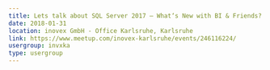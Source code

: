 ```yaml
---
title: Lets talk about SQL Server 2017 – What‘s New with BI & Friends?
date: 2018-01-31
location: inovex GmbH - Office Karlsruhe, Karlsruhe
link: https://www.meetup.com/inovex-karlsruhe/events/246116224/
usergroup: invxka
type: usergroup
---
```

